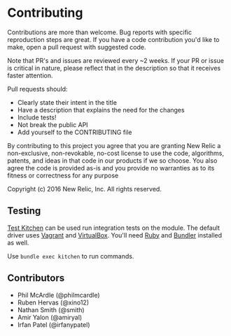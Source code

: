 # Contributing

Contributions are more than welcome. Bug reports with specific reproduction
steps are great. If you have a code contribution you'd like to make, open a pull
request with suggested code.

Note that PR's and issues are reviewed every ~2 weeks. If your PR or issue is
critical in nature, please reflect that in the description so that it receives
faster attention.

Pull requests should:

* Clearly state their intent in the title
* Have a description that explains the need for the changes
* Include tests!
* Not break the public API
* Add yourself to the CONTRIBUTING file

By contributing to this project you agree that you are granting New Relic a
non-exclusive, non-revokable, no-cost license to use the code, algorithms,
patents, and ideas in that code in our products if we so choose. You also agree
the code is provided as-is and you provide no warranties as to its fitness or
correctness for any purpose

Copyright (c) 2016 New Relic, Inc. All rights reserved.

## Testing

[Test Kitchen](http://kitchen.ci/) can be used run integration tests on the
module. The default driver uses [Vagrant](https://www.vagrantup.com/) and
[VirtualBox](https://www.virtualbox.org/). You'll need
[Ruby](https://www.ruby-lang.org/en/) and [Bundler](http://bundler.io/)
installed as well.

Use `bundle exec kitchen` to run commands.

## Contributors

* Phil McArdle (@philmcardle)
* Ruben Hervas (@xino12)
* Nathan Smith (@smith)
* Amir Yalon (@amiryal)
* Irfan Patel (@irfanypatel)
